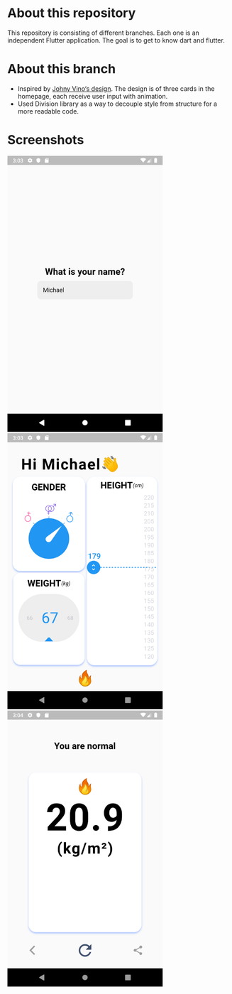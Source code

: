 # About this repository
This repository is consisting of different branches. Each one is an independent Flutter application. The goal is to get to know dart and flutter.

# About this branch
  * Inspired by [Johny Vino‘s design](https://dribbble.com/shots/5033686-Your-BMI). The design is of three cards in the homepage, each receive user input with animation.
  * Used Division library as a way to decouple style from structure for a more readable code.
  
# Screenshots
<img src="https://raw.githubusercontent.com/MichaelKMalak/flutter_practice/BMI-with-packages/screenshots/1.png" width="350" />
<img src="https://raw.githubusercontent.com/MichaelKMalak/flutter_practice/BMI-with-packages/screenshots/2.png" width="350" />
<img src="https://raw.githubusercontent.com/MichaelKMalak/flutter_practice/BMI-with-packages/screenshots/3.png" width="350" />
